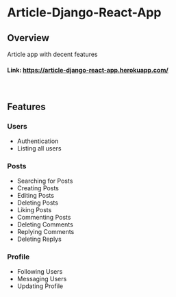 # Article-Django-React-App

## Overview
Article app with decent features

#### **Link: https://article-django-react-app.herokuapp.com/**

<br>

## Features
### Users
- Authentication
- Listing all users
### Posts
- Searching for Posts
- Creating Posts
- Editing Posts
- Deleting Posts
- Liking Posts
- Commenting Posts
- Deleting Comments
- Replying Comments
- Deleting Replys
### Profile
- Following Users
- Messaging Users
- Updating Profile